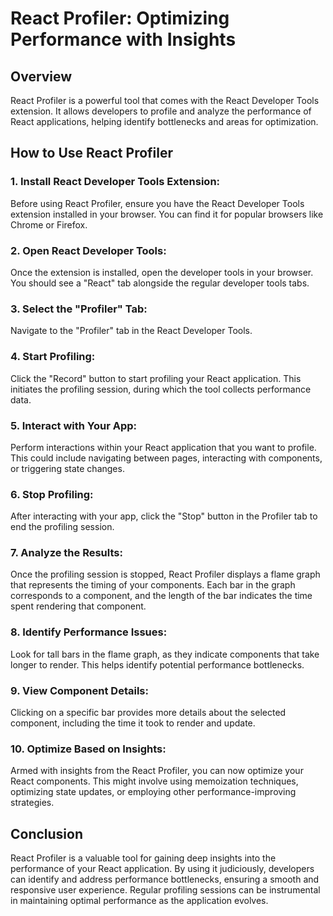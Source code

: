 # React Profiler: Optimizing Performance with Insights

## Overview

React Profiler is a powerful tool that comes with the React Developer Tools extension. It allows developers to profile and analyze the performance of React applications, helping identify bottlenecks and areas for optimization.

## How to Use React Profiler

### 1. **Install React Developer Tools Extension:**

   Before using React Profiler, ensure you have the React Developer Tools extension installed in your browser. You can find it for popular browsers like Chrome or Firefox.

### 2. **Open React Developer Tools:**

   Once the extension is installed, open the developer tools in your browser. You should see a "React" tab alongside the regular developer tools tabs.

### 3. **Select the "Profiler" Tab:**

   Navigate to the "Profiler" tab in the React Developer Tools.

### 4. **Start Profiling:**

   Click the "Record" button to start profiling your React application. This initiates the profiling session, during which the tool collects performance data.

### 5. **Interact with Your App:**

   Perform interactions within your React application that you want to profile. This could include navigating between pages, interacting with components, or triggering state changes.

### 6. **Stop Profiling:**

   After interacting with your app, click the "Stop" button in the Profiler tab to end the profiling session.

### 7. **Analyze the Results:**

   Once the profiling session is stopped, React Profiler displays a flame graph that represents the timing of your components. Each bar in the graph corresponds to a component, and the length of the bar indicates the time spent rendering that component.

### 8. **Identify Performance Issues:**

   Look for tall bars in the flame graph, as they indicate components that take longer to render. This helps identify potential performance bottlenecks.

### 9. **View Component Details:**

   Clicking on a specific bar provides more details about the selected component, including the time it took to render and update.

### 10. **Optimize Based on Insights:**

   Armed with insights from the React Profiler, you can now optimize your React components. This might involve using memoization techniques, optimizing state updates, or employing other performance-improving strategies.

## Conclusion

React Profiler is a valuable tool for gaining deep insights into the performance of your React application. By using it judiciously, developers can identify and address performance bottlenecks, ensuring a smooth and responsive user experience. Regular profiling sessions can be instrumental in maintaining optimal performance as the application evolves.